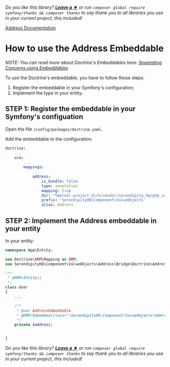 *Do you like this library? [**Leave a &#9733;**](#js-repo-pjax-container) or run `composer global require symfony/thanks && composer thanks` to say thank you to all libraries you use in your current project, this included!*

[Address Documentation](../Address.md)

# How to use the Address Embeddable

*NOTE: You can read more about Doctrine's Embeddables here: [Separating Concerns using Embeddables](https://www.doctrine-project.org/projects/doctrine-orm/en/2.7/tutorials/embeddables.html)*

To use the Doctrine's embeddable, you have to follow those steps:

1. Register the embeddable in your Symfony's configuration;
2. Implement the type in your entity.

## STEP 1: Register the embeddable in your Symfony's configuation

Open the file `/config/packages/doctrine.yaml`.

Add the embeddable to the configuration:

```yaml
doctrine:
    ...
    orm:
        ...
        mappings:
            ...
            address:
                is_bundle: false
                type: annotation
                mapping: true
                dir: "%kernel.project_dir%/vendor/serendipity_hq/php_value_objects/src/Address"
                prefix: 'SerendipityHQ\Component\ValueObjects'
                alias: Address
```

## STEP 2: Implement the Address embeddable in your entity

In your entity:

```php
namespace App\Entity;

use Doctrine\ORM\Mapping as ORM;
use SerendipityHQ\Component\ValueObjects\Address\Bridge\Doctrine\AddressEmbeddable;

/**
 * @ORM\Entity()
 */
class User
{
    ...

    /**
     * @var AddressEmbeddable
     * @ORM\Embedded(class="\SerendipityHQ\Component\ValueObjects\Address\Bridge\Doctrine\AddressEmbeddable")
     */
    private $address;


}
```

*Do you like this library? [**Leave a &#9733;**](#js-repo-pjax-container) or run `composer global require symfony/thanks && composer thanks` to say thank you to all libraries you use in your current project, this included!*
